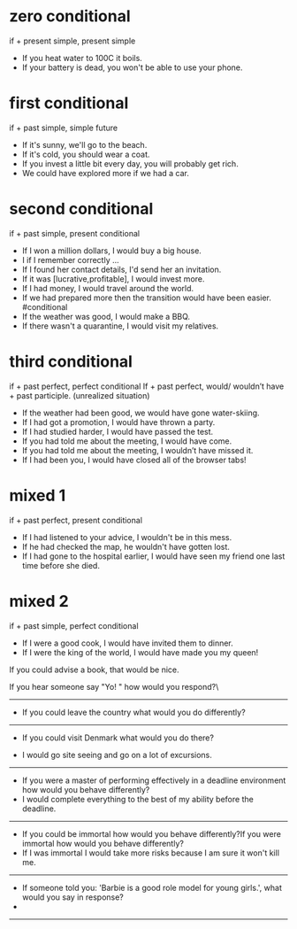 # zero conditional
if + present simple, present simple
- If you heat water to 100C it boils.
- If your battery is dead, you won't be able to use your phone.

# first conditional
if + past simple, simple future
- If it's sunny, we'll go to the beach.
- If it's cold, you should wear a coat.
- If you invest a little bit every day, you will probably get rich.
- We could have explored more if we had a car.


# second conditional 
if + past simple, present conditional
- If I  won a million dollars, I would buy a big house.
- I if I remember correctly ... 
- If I found her contact details, I'd send her an invitation.
- If it was [lucrative,profitable], I would invest more.
- If I had money, I would travel around the world.
- If we had prepared more then the transition would have been easier. #conditional
- If the weather was good, I would make a BBQ.
- If there wasn't a quarantine, I would visit my relatives.

# third conditional
if + past perfect, perfect conditional 
If + past perfect, would/ wouldn’t have + past participle.
(unrealized situation)
-  If the weather had been good, we would have gone water-skiing.
-  If I had got a promotion, I would have thrown a party.
-  If I had studied harder, I would have passed the test.
-  If you had told me about the meeting, I would have come.
-  If you had told me about the meeting, I wouldn’t have missed it.
-  If I had been you, I would have closed all of the browser tabs!
  

# mixed 1
if + past perfect, present conditional
- If I had listened to your advice, I wouldn't be in this mess.
- If he had checked the map, he wouldn't have gotten lost.
- If I had gone to the hospital earlier, I would have seen my friend one last time before she died.

# mixed 2
if + past simple, perfect conditional
- If I were a good cook, I would have invited them to dinner.
- If I were the king of the world, I would have made you my queen!


If you could advise a book, that would be nice.


If you hear someone say "Yo! " how would you respond?\

---
- If you could leave the country what would you do differently? 


---
- If you could visit Denmark what would you do there? 

- I would go site seeing and go on a lot of excursions.

---

- If you were a master of performing effectively in a deadline environment how would you behave differently?
- I would complete everything to the best of my ability before the deadline.


---


- If you could be immortal how would you behave differently?If you were immortal how would you behave differently?
- If I was immortal I would take more risks because I am sure it won't kill me.


---
- If someone told you: 'Barbie is a good role model for young girls.', what would you say in response?
- 

---